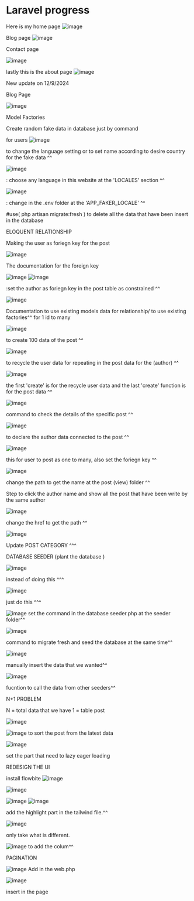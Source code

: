 # Laravel progress
 Here is my home page
![image](https://github.com/user-attachments/assets/9880c338-f33d-464d-bb51-85c2be238e3b)

Blog page
![image](https://github.com/user-attachments/assets/473b79ed-b7a6-4519-8d8b-52468360e776)

Contact page

![image](https://github.com/user-attachments/assets/ee755173-c9f5-4514-9a1c-0fd1e597ef82)

lastly this is the about page
![image](https://github.com/user-attachments/assets/aea4c6d5-e376-4b1e-8894-09a7395474b3)

New update on 12/9/2024

Blog Page 

![image](https://github.com/user-attachments/assets/9b10a27f-358b-401c-9371-941b17f1eb37)


Model Factories

Create random fake data in database just by command

for users
![image](https://github.com/user-attachments/assets/c54bc558-13cb-45e7-99ab-07b18e9b1105)

to change the language setting or to set name according to desire country for the fake data ^^

![image](https://github.com/user-attachments/assets/17db301e-8a14-4410-866c-b6ae6b733ba1)

: choose any language in this website at the 'LOCALES' section ^^

![image](https://github.com/user-attachments/assets/506ae2a3-e133-4491-87f6-74cb6a18ef1d)

: change in the .env folder at the 'APP_FAKER_LOCALE' ^^

#use( php artisan migrate:fresh ) to delete all the data that have been insert in the database

ELOQUENT RELATIONSHIP

 Making the user as foriegn key for the post

![image](https://github.com/user-attachments/assets/2745e3b9-9f63-4d9b-a957-2d50d77b3c25)

The documentation for the foreign key 

![image](https://github.com/user-attachments/assets/5f862ef5-670f-4448-9e4b-3dff8358f2a9)
![image](https://github.com/user-attachments/assets/726bff61-db3c-4870-a890-9bc9778864c0)


:set the author as foriegn key in the post table as constrained ^^

![image](https://github.com/user-attachments/assets/b45df178-7d42-4adb-9ed1-3635c4ac2a0e)

Documentation to use existing models data for relationship/ to use existing factories^^
for 1 id to many 

![image](https://github.com/user-attachments/assets/5a124c17-eba8-434e-8b0c-6caa0282c658)


to create 100 data of the post ^^

![image](https://github.com/user-attachments/assets/b5507786-156b-476f-b3eb-5c4a77ca83cb)


to recycle the user data for repeating in the post data for the (author) ^^

![image](https://github.com/user-attachments/assets/9b4aa063-d10d-4701-a25f-1790e5a192d1)


the first 'create' is for the recycle user data and the last 'create' function is for the post data ^^

![image](https://github.com/user-attachments/assets/8318f776-fc0f-4798-9dd4-6b9a1390b905)

command to check the details of the specific post ^^

![image](https://github.com/user-attachments/assets/cd351d8d-7763-462d-b859-941783443797)

to declare the author data connected to the post ^^

![image](https://github.com/user-attachments/assets/364acbfb-109f-4ffb-af12-f5bd7c28b8fe)

this for user to post as one to many, also set the foriegn key  ^^

![image](https://github.com/user-attachments/assets/63a5f1fb-ba44-4f06-a285-85b02cb84824)

change the path to get the name at the post (view) folder ^^

Step to click the author name and show all the post that have been write by the same author 

![image](https://github.com/user-attachments/assets/f9863aab-be5d-4c02-a5e1-471bdb86a744)

change the href to get the path ^^

![image](https://github.com/user-attachments/assets/fd8cf2b8-0a6a-46c8-b7d1-159c77533492)

Update POST CATEGORY ^^^

DATABASE SEEDER
(plant the database )

![image](https://github.com/user-attachments/assets/9b4aa063-d10d-4701-a25f-1790e5a192d1)

instead of doing this ^^^

![image](https://github.com/user-attachments/assets/63282620-c1a5-46b3-a9d4-c688e0e67d6c)

just do this ^^^

![image](https://github.com/user-attachments/assets/0c9936e7-0e4f-4a30-a03c-96006858871c)
set the command in the database seeder.php at the seeder folder^^

![image](https://github.com/user-attachments/assets/065eb633-6741-4e80-8166-716f3730a29c)

command to migrate fresh and seed the database at the same time^^

![image](https://github.com/user-attachments/assets/ea323153-9a70-4031-9d55-026795d7e7b4)

manually insert the data that we wanted^^

![image](https://github.com/user-attachments/assets/c3d9eca8-2394-4d93-ba7a-63b593f8c515)

fucntion to call the data from other seeders^^

N+1 PROBLEM

N = total data that we have 
1 = table post

![image](https://github.com/user-attachments/assets/f8badc58-df23-4d37-861e-a075c7da8b5e)

![image](https://github.com/user-attachments/assets/bfe1b03c-58e1-4c11-afb8-ade0c5636743)
 to sort the post from the latest data

![image](https://github.com/user-attachments/assets/2a51d95b-c35a-46f0-9db0-6de43bcf9557)

set the part that need to lazy eager loading

REDESIGN THE UI

install flowbite
![image](https://github.com/user-attachments/assets/0f5834e9-62d5-4ac6-933d-3018f5832056)

![image](https://github.com/user-attachments/assets/07e82c1f-1793-422b-bb36-72eaa2e82fb0)

![image](https://github.com/user-attachments/assets/f4baf1ab-811c-46f2-9889-ba085af6e033)
![image](https://github.com/user-attachments/assets/f7705e90-d10f-4f1c-a176-8056b92a7ea7)

add the highlight part in the tailwind file.^^

![image](https://github.com/user-attachments/assets/c4542cc7-5142-4add-9e08-98a236723b84)

only take what is different.

![image](https://github.com/user-attachments/assets/a2d3fd05-b133-45ba-be3f-9545b34b681d)
to add the colum^^

PAGINATION

![image](https://github.com/user-attachments/assets/1bbbd566-9df9-4c3a-ba5c-dd0d21bfbe32)
Add in the web.php

![image](https://github.com/user-attachments/assets/c3121803-c34e-4667-8b25-e0801d5a9510)

insert in the page
